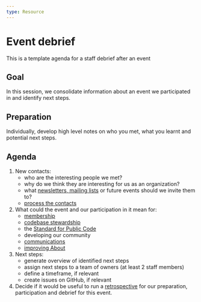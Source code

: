 ```yaml
---
type: Resource
---
```


# Event debrief

This is a template agenda for a staff debrief after an event

## Goal

In this session, we consolidate information about an event we participated in and identify next steps.

## Preparation

Individually, develop high level notes on who you met, what you learnt and potential next steps.

## Agenda

1. New contacts:
    * who are the interesting people we met?
    * why do we think they are interesting for us as an organization?
    * what [newsletters, mailing lists](https://odoo.publiccode.net/survey/start/594b9243-c7e5-4bc1-8714-35137c971842) or future events should we invite them to?
    * [process the contacts](../events/process-contacts.md)
2. What could the event and our participation in it mean for:
    * [membership](../member-relations/)
    * [codebase stewardship](../codebase-stewardship/)
    * the [Standard for Public Code](https://standard.publiccode.net)
    * developing our community
    * [communications](../communication/)
    * [improving About](../documentation/)
3. Next steps:
    * generate overview of identified next steps
    * assign next steps to a team of owners (at least 2 staff members)
    * define a timeframe, if relevant
    * create issues on GitHub, if relevant
4. Decide if it would be useful to run a [retrospective](retrospective.md) for our preparation, participation and debrief for this event.
